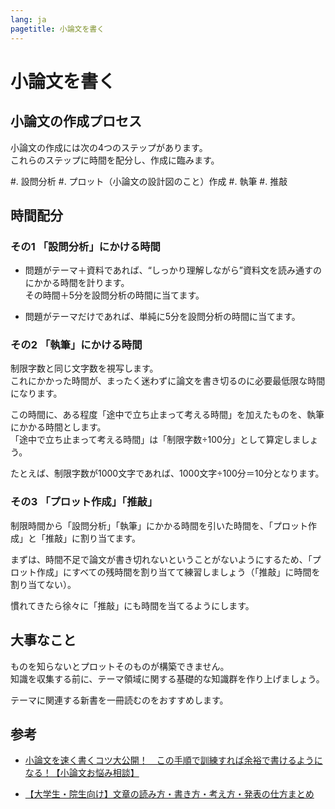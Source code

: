 ```yaml
---
lang: ja
pagetitle: 小論文を書く
---
```


# 小論文を書く



## 小論文の作成プロセス

小論文の作成には次の4つのステップがあります。  
これらのステップに時間を配分し、作成に臨みます。

#. 設問分析
#. プロット（小論文の設計図のこと）作成
#. 執筆
#. 推敲



## 時間配分

### その1 「設問分析」にかける時間

* 問題がテーマ＋資料であれば、“しっかり理解しながら”資料文を読み通すのにかかる時間を計ります。  
  その時間＋5分を設問分析の時間に当てます。

* 問題がテーマだけであれば、単純に5分を設問分析の時間に当てます。


### その2 「執筆」にかける時間

制限字数と同じ文字数を視写します。  
これにかかった時間が、まったく迷わずに論文を書き切るのに必要最低限な時間になります。

この時間に、ある程度「途中で立ち止まって考える時間」を加えたものを、執筆にかかる時間とします。  
「途中で立ち止まって考える時間」は「制限字数÷100分」として算定しましょう。

たとえば、制限字数が1000文字であれば、1000文字÷100分＝10分となります。


### その3 「プロット作成」「推敲」

制限時間から「設問分析」「執筆」にかかる時間を引いた時間を、「プロット作成」と「推敲」に割り当てます。

まずは、時間不足で論文が書き切れないということがないようにするため、「プロット作成」にすべての残時間を割り当てて練習しましょう（「推敲」に時間を割り当てない）。

慣れてきたら徐々に「推敲」にも時間を当てるようにします。



## 大事なこと

ものを知らないとプロットそのものが構築できません。  
知識を収集する前に、テーマ領域に関する基礎的な知識群を作り上げましょう。

テーマに関連する新書を一冊読むのをおすすめします。





## 参考

* [小論文を速く書くコツ大公開！　この手順で訓練すれば余裕で書けるようになる！【小論文お悩み相談】](http://ronbunonline.com/2017/02/19/writefast/)

* [【大学生・院生向け】文章の読み方・書き方・考え方・発表の仕方まとめ](https://matome.naver.jp/odai/2133342163910863801)















